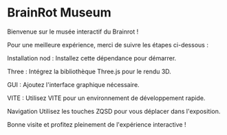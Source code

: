 # BrainRot Museum

Bienvenue sur le musée interactif du Brainrot !

Pour une meilleure expérience, merci de suivre les étapes ci-dessous :

Installation
nod : Installez cette dépendance pour démarrer.

Three : Intégrez la bibliothèque Three.js pour le rendu 3D.

GUI : Ajoutez l'interface graphique nécessaire.

VITE : Utilisez VITE pour un environnement de développement rapide.

Navigation
Utilisez les touches ZQSD pour vous déplacer dans l'exposition.

Bonne visite et profitez pleinement de l'expérience interactive !
